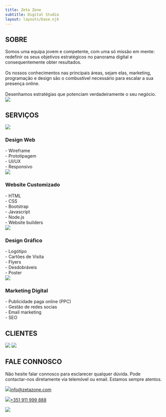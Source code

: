 ```yaml
---
title: Zeta Zone
subtitle: Digital Studio
layout: layouts/base.njk
---
```


<!---------------------------------------------------------------------->
<div id="about">

## SOBRE

<div class="about-col-1">
Somos uma equipa jovem e competente, com uma só missão em mente: redefinir os seus objetivos estratégicos no panorama digital e consequentemente obter resultados.
<br><br>
Os nossos conhecimentos nas principais áreas, sejam elas, marketing, programação e design são o combustível necessário para escalar a sua presença online.
<br><br>
Desenhamos estratégias que potenciam verdadeiramente o seu negócio.
</div>

<div class="about-col-2">
<img class="img_team" src="/images/team-big.svg">
</div>

</div>
<!---------------------------------------------------------------------->
<div id="services">

## SERVIÇOS

<div class="services-col-1 green-shadow" id="services-col-1" onclick="openService('services-col-1','services-info-1',0)">
<img class="service-1" src="/images/svg/object-group-regular.svg">

### Design Web

<div class="services-info-1" id="services-info-1">
- Wireframe
<br>
- Prototipagem
<br>
- UI/UX
<br>
- Responsivo
</div>

</div>

<div class="services-col-3 green-shadow" id="services-col-3" onclick="openService('services-col-3','services-info-3',2)">
<img class="service-3" src="/images/svg/desktop-solid.svg">

### Website Customizado

<div class="services-info-3" id="services-info-3">
- HTML
<br>
- CSS
<br>
- Bootstrap
<br>
- Javascript
<br>
- Node.js
<br>
- Website builders
</div>

</div>

<div class="services-col-2 green-shadow" id="services-col-2" onclick="openService('services-col-2','services-info-2',1)">
<img class="service-2" src="/images/svg/pencil-ruler-solid.svg">

### Design Gráfico

<div class="services-info-2" id="services-info-2">
- Logótipo
<br>
- Cartões de Visita
<br>
- Flyers
<br>
- Desdobráveis
<br>
- Poster
</div>

</div>

<div class="services-col-4 green-shadow" id="services-col-4" onclick="openService('services-col-4','services-info-4',3)">
<img class="service-4" src="/images/svg/bullseye-solid.svg">

### Marketing Digital

<div class="services-info-4" id="services-info-4">
- Publicidade paga online (PPC)
<br>
- Gestão de redes socias
<br>
- Email marketing
<br>
- SEO
</div>

</div>

</div>
<!---------------------------------------------------------------------->
<div id="clients">

## CLIENTES

<img class="img_client-1" id="client-1" src="/images/clients/cll-color.png">
<img class="img_client-2" id="client-2" src="/images/clients/congresso_da_saude_PNG.png">

</div>
<!---------------------------------------------------------------------->
<div id="talk">

## FALE CONNOSCO

<div class="talk-col-1">

Não hesite falar connosco para esclarecer qualquer dúvida. Pode contactar-nos diretamente via telemóvel ou email. Estamos sempre atentos.

<p class="talk_text-1"><a href="mailto:info@zetazone.com"><img class="talk_img-1" src="/images/svg/envelope-regular.svg">info@zetazone.com</p></a>
<p class="talk_text-2"><a href="https://api.whatsapp.com/send?phone=+351911999888"><img class="talk_img-2" src="/images/svg/whatsapp-brands.svg">+351 911 999 888</p></a>

</div>

<div class="talk-col-2">

<img class="" src="/images/conversation.svg">

</div>

</div>








